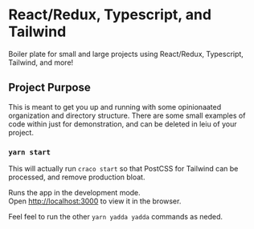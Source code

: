 #  React/Redux, Typescript, and Tailwind

Boiler plate for small and large projects using React/Redux, Typescript, Tailwind, and more!

## Project Purpose

This is meant to get you up and running with some opinionaated organization and directory structure.
There are some small examples of code within just for demonstration, and can be deleted in leiu of your project.

### `yarn start`

This will actually run `craco start` so that PostCSS for Tailwind can be processed, and remove production bloat.

Runs the app in the development mode.\
Open [http://localhost:3000](http://localhost:3000) to view it in the browser.


Feel feel to run the other `yarn yadda yadda` commands as neded.
